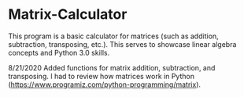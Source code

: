 # Matrix-Calculator
This program is a basic calculator for matrices (such as addition, subtraction, transposing, etc.). This serves to showcase linear algebra concepts and Python 3.0 skills.

8/21/2020
Added functions for matrix addition, subtraction, and transposing. I had to review how matrices work in Python (https://www.programiz.com/python-programming/matrix). 
